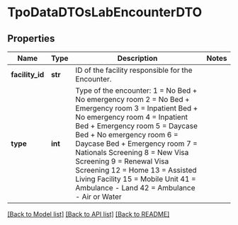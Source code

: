 # TpoDataDTOsLabEncounterDTO

## Properties
Name | Type | Description | Notes
------------ | ------------- | ------------- | -------------
**facility_id** | **str** | ID  of the facility responsible for the Encounter. | 
**type** | **int** | Type of the encounter:  1 &#x3D; No Bed + No emergency room  2 &#x3D; No Bed + Emergency room  3 &#x3D; Inpatient Bed + No emergency room  4 &#x3D; Inpatient Bed + Emergency room  5 &#x3D; Daycase Bed + No emergency room  6 &#x3D; Daycase Bed + Emergency room  7 &#x3D; Nationals Screening  8 &#x3D; New Visa Screening  9 &#x3D; Renewal Visa Screening  12 &#x3D; Home  13 &#x3D; Assisted Living Facility  15 &#x3D; Mobile Unit  41 &#x3D; Ambulance - Land  42 &#x3D; Ambulance - Air or Water | 

[[Back to Model list]](../README.md#documentation-for-models) [[Back to API list]](../README.md#documentation-for-api-endpoints) [[Back to README]](../README.md)

